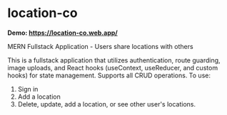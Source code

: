 # location-co
**Demo: https://location-co.web.app/**

MERN Fullstack Application - Users share locations with others

This is a fullstack application that utilizes authentication, route guarding, image uploads, and React hooks (useContext, useReducer, and custom hooks) for state management. Supports all CRUD operations.
To use:

1. Sign in
2. Add a location
3. Delete, update, add a location, or see other user's locations.
